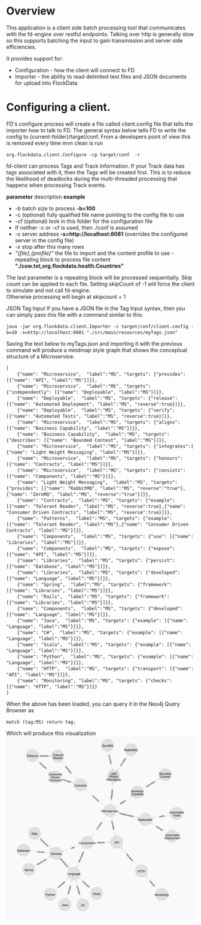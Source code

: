 Overview
========
This application is a client side batch processing tool that communicates with the fd-engine over restful endpoints. Talking over http is generally slow so this supports batching the input to gain transmission and server side efficiencies. 

It provides support for:
- Configuration - how the client will connect to FD
- Importer - the ability to read delimited text files and JSON documents for upload into FlockData

Configuring a client.
=======
FD's configure process will create a file called client.config file that tells the importer how to talk to FD. The general syntax below tells FD to write the config to {current-folder}/target/conf. From a developers point of view this is removed every time mvn clean is run
 
```
org.flockdata.client.Configure -cp target/conf  -r
```

fd-client can process Tags and Track information. If your Track data has tags associated with it, then the Tags will be created first. This is to reduce the likelihood of deadlocks during the multi-threaded processing that happens when processing Track events.

__parameter__  description __example__
- _-b_	batch size to process __-b=100__
- -c (optional) fully qualified file name pointing to the config file to use
- -cf (optional) look in this folder for the configuration file
- If neither -c or -cf is used, then ./conf is assumed
- _-s_ server address __-s=http://localhost:8081__ (overrides the configured server in the config file)
- _-x_ stop after this many rows 
- _"{file},{profile}"_ the file to import and the content profile to use - repeating block
to process file content __"./cow.txt,org.flockdata.health.Countries"__

The last parameter is a repeating block will be processed sequentially. Skip count can be applied to each file. Setting skipCount of -1 will force the client to simulate and not call fd-engine.  
Otherwise processing will begin at skipcount + 1 	

JSON Tag Input
If you have a JSON file in the Tag Input syntax, then you can simply pass this file with a command similar to this:

````
java -jar org.flockdata.client.Importer -c target/conf/client.config -b=10 -s=http://localhost:8081 "./src/main/resources/myTags.json"
````

Saving the text below to myTags.json and importing it with the previous command will produce a mindmap style graph that shows the conceptual structure of a Microservice. 
````
[
    {"name": "Microservice",  "label":"MS", "targets": {"provides": [{"name": "API", "label":"MS"}]}},
    {"name": "Microservice",  "label":"MS", "targets": {"independently": [{"name": "Deployable", "label":"MS"}]}},
    {"name": "Deployable",  "label":"MS", "targets": {"release": [{"name": "Automated Deployment", "label":"MS", "reverse":true}]}},
    {"name": "Deployable",  "label":"MS", "targets": {"verify": [{"name": "Automated Tests", "label":"MS", "reverse":true}]}},
    {"name": "Microservice",  "label":"MS", "targets": {"aligns": [{"name": "Business Capability", "label":"MS"}]}},
    {"name": "Business Capability",  "label":"MS", "targets": {"describes": [{"name": "Bounded Context", "label":"MS"}]}},
    {"name": "Microservice",  "label":"MS", "targets": {"integrates":[ {"name": "Light Weight Messaging", "label":"MS"}]}},
    {"name": "Microservice",  "label":"MS", "targets": {"honours": [{"name": "Contracts", "label":"MS"}]}},
    {"name": "Microservice",  "label":"MS", "targets": {"consists": [{"name": "Components", "label":"MS"}]}},
    {"name": "Light Weight Messaging",  "label":"MS", "targets": {"provides": [{"name": "RabbitMQ", "label":"MS", "reverse":"true"},{"name": "ZeroMQ", "label":"MS", "reverse":"true"}]}},
	{"name": "Contracts",  "label":"MS", "targets": {"example": [{"name": "Tolerant Reader", "label":"MS", "reverse":true},{"name": "Consumer Driven Contracts", "label":"MS", "reverse":true}]}},
	{"name": "Patterns",  "label":"MS", "targets": {"example": [{"name": "Tolerant Reader", "label":"MS"},{"name": "Consumer Driven Contracts", "label":"MS"}]}},
	{"name": "Components",  "label":"MS", "targets": {"use": [{"name": "Libraries", "label":"MS"}]}},	
	{"name": "Components",  "label":"MS", "targets": {"expose": [{"name": "API", "label":"MS"}]}},	
	{"name": "Libraries",  "label":"MS", "targets": {"persist": [{"name": "Database", "label":"MS"}]}},
	{"name": "Libraries",  "label":"MS", "targets": {"developed": [{"name": "Language", "label":"MS"}]}},		
	{"name": "Spring",  "label":"MS", "targets": {"framework": [{"name": "Libraries", "label":"MS"}]}},		
	{"name": "Rails",  "label":"MS", "targets": {"framework": [{"name": "Libraries", "label":"MS"}]}},		
	{"name": "Components",  "label":"MS", "targets": {"developed": [{"name": "Language", "label":"MS"}]}},		
	{"name": "Java",  "label":"MS", "targets": {"example": [{"name": "Language", "label":"MS"}]}},			
	{"name": "C#",  "label":"MS", "targets": {"example": [{"name": "Language", "label":"MS"}]}},			
	{"name": "Scala",  "label":"MS", "targets": {"example": [{"name": "Language", "label":"MS"}]}},			
	{"name": "Python",  "label":"MS", "targets": {"example": [{"name": "Language", "label":"MS"}]}},			
	{"name": "HTTP",  "label":"MS", "targets": {"transport": [{"name": "API", "label":"MS"}]}},
    {"name": "Monitoring", "label":"MS", "targets": {"checks": [{"name": "HTTP", "label":"MS"}]}}		
]
````
When the above has been loaded, you can query it in the Neo4j Query Browser as 

````
match (tag:MS) return tag;
````
Which will produce this visualization
![Alt text](./ms-neo.png?raw=true "Microservice mind-map")

